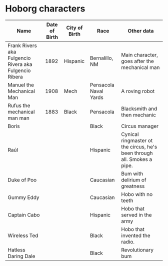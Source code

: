 Hoborg characters
===========

Name | Date of Birth | City of Birth | Race | Other data
--- |--- |--- |--- | ---
Frank Rivers aka Fulgencio Rivera aka Fulgencio Ribera | 1892 | Hispanic | Bernalillo, NM | Main character, goes after the mechanical man
Manuel the Mechanical Man | 1908 | Mech | Pensacola Naval Yards | A roving robot
Rufus the mechanical man man | 1883 | Black | Pensacola | Blacksmith and then mechanic
Boris | | | Black | Circus manager
Raúl  | | | Hispanic | Cynical ringmaster ot the circus, he's been through all. Smokes a pipe. 
Duke of Poo ||| Caucasian | Bum with  delirium of greatness
Gummy Eddy ||| Caucasian | Hobo with no teeth
Captain Cabo||| Hispanic | Hobo that served in the army
Wireless Ted ||| Black | Hobo that invented the radio.
Hatless Daring Dale ||| Black | Revolutionary bum


